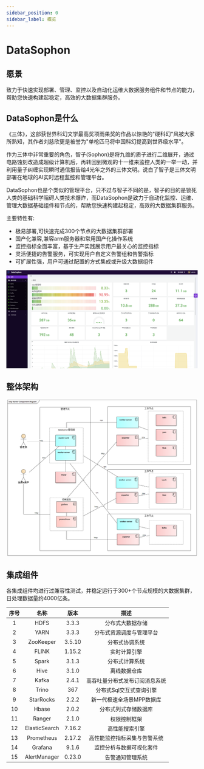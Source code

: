 ```yaml
---
sidebar_position: 0
sidebar_label: 概览
---
```

# DataSophon

## 愿景
致力于快速实现部署、管理、监控以及自动化运维大数据服务组件和节点的能力，帮助您快速构建起稳定，高效的大数据集群服务。

## DataSophon是什么
《三体》，这部获世界科幻文学最高奖项雨果奖的作品以惊艳的"硬科幻"风被大家所熟知，其作者刘慈欣更是被誉为"单枪匹马将中国科幻提高到世界级水平"。

作为三体中非常重要的角色，智子(Sophon)是将九维的质子进行二维展开，通过电路蚀刻改造成超级计算机后，再转回到微观的十一维来监控人类的一举一动，并利用量子纠缠实现瞬时通信报告给4光年之外的三体文明。说白了智子是三体文明部署在地球的AI实时远程监控和管理平台。

DataSophon也是个类似的管理平台，只不过与智子不同的是，智子的目的是锁死人类的基础科学阻碍人类技术爆炸，而DataSophon是致力于自动化监控、运维、管理大数据基础组件和节点的，帮助您快速构建起稳定，高效的大数据集群服务。

主要特性有:

* 极易部署,可快速完成300个节点的大数据集群部署
* 国产化兼容,兼容arm服务器和常用国产化操作系统
* 监控指标全面丰富，基于生产实践展示用户最关心的监控指标
* 灵活便捷的告警服务，可实现用户自定义告警组和告警指标
* 可扩展性强，用户可通过配置的方式集成或升级大数据组件

![image-20221108214631743](./image-20221108214631743.png)

## 整体架构

![img](./archive.png)

## 集成组件

各集成组件均进行过兼容性测试，并稳定运行于300+个节点规模的大数据集群，日处理数据量约4000亿条。

| 序号 |     名称      |  版本  |              描述              |
| :--: | :-----------: | :----: | :----------------------------: |
|  1   |     HDFS      | 3.3.3  |        分布式大数据存储        |
|  2   |     YARN      | 3.3.3  |    分布式资源调度与管理平台    |
|  3   |   ZooKeeper   | 3.5.10 |         分布式协调系统         |
|  4   |     FLINK     | 1.15.2 |          实时计算引擎          |
|  5   |     Spark     | 3.1.3  |         分布式计算系统         |
|  6   |     Hive      | 3.1.0  |          离线数据仓库          |
|  7   |     Kafka     | 2.4.1  | 高吞吐量分布式发布订阅消息系统 |
|  8   |     Trino     |  367   |    分布式Sql交互式查询引擎     |
|  9   |   StarRocks   | 2.2.2  |   新一代极速全场景MPP数据库    |
|  10  |     Hbase     | 2.0.2  |      分布式列式存储数据库      |
|  11  |    Ranger     | 2.1.0  |          权限控制框架          |
|  12  | ElasticSearch | 7.16.2 |         高性能搜索引擎         |
|  13  |  Prometheus   | 2.17.2 |  高性能监控指标采集与告警系统  |
|  14  |    Grafana    | 9.1.6  |    监控分析与数据可视化套件    |
|  15  | AlertManager  | 0.23.0 |        告警通知管理系统        |

